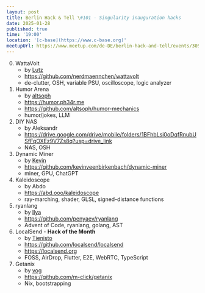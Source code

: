 ```yaml
---
layout: post
title: Berlin Hack & Tell \#101 - Singularity inauguration hacks
date: 2025-01-28
published: true
time: '19:00'
location: '[c-base](https://www.c-base.org)'
meetupUrl: https://www.meetup.com/de-DE/berlin-hack-and-tell/events/305740994
---
```


0. WattaVolt
    - by [Lutz](https://gottliebtfreitag.de/lutz)
    - https://github.com/nerdmaennchen/wattavolt
    - de-clutter, OSH, variable PSU, oscilloscope, logic analyzer
1. Humor Arena
    - by [altsoph](https://altsoph.com/)
    - https://humor.ph34r.me
    - https://github.com/altsoph/humor-mechanics
    - humor/jokes, LLM
2. DIY NAS
    - by Aleksandr
    - https://drive.google.com/drive/mobile/folders/1BFhbLsi0oDqfRnubUSfFqOXEz9V7Zs8q?usp=drive_link
    - NAS, OSH
3. Dynamic Miner
    - by [Kevin](https://veen.world/)
    - https://github.com/kevinveenbirkenbach/dynamic-miner
    - miner, GPU, ChatGPT
4. Kaleidoscope
    - by Abdo
    - https://abd.ooo/kaleidoscope
    - ray-marching, shader, GLSL, signed-distance functions
5. ryanlang
    - by [Ilya](https://github.com/penyaev) 
    - https://github.com/penyaev/ryanlang
    - Advent of Code, ryanlang, golang, AST
6. LocalSend - **Hack of the Month**
    - by [Tienisto](https://github.com/Tienisto)
    - https://github.com/localsend/localsend
    - https://localsend.org
    - FOSS, AirDrop, Flutter, E2E, WebRTC, TypeScript
7. Getanix
    - by [vog](https://njh.eu/)
    - https://github.com/m-click/getanix 
    - Nix, bootstrapping

